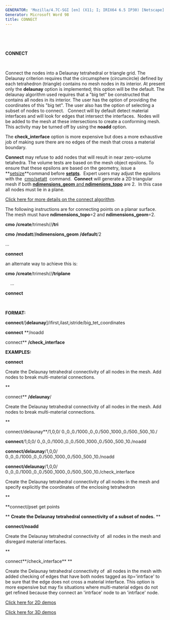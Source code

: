 ```yaml
---
GENERATOR: 'Mozilla/4.7C-SGI [en] (X11; I; IRIX64 6.5 IP30) [Netscape]'
Generator: Microsoft Word 98
title: CONNECT
---
```


 

 

 **CONNECT**

  

  Connect the nodes into a Delaunay tetrahedral or triangle grid. The
  Delaunay criterion requires that the circumsphere (circumcircle)
  defined by each tetrahedron (triangle) contains no mesh nodes in its
  interior. At present only the **delaunay** option is implemented;
  this option will be the default. The delaunay algorithm used
  requires that a "big tet" be constructed that contains all nodes in
  its interior. The user has the option of providing the coordinates
  of this "big tet". The user also has the option of selecting a
  subset of nodes to connect.   Connect will by default detect
  material interfaces and will look for edges that intersect the
  interfaces.  Nodes will be added to the mesh at these intersections
  to create a conforming mesh.  This activity may be turned off by
  using the **noadd** option.

  

  The **check\_interface** option is more expensive but does a more
  exhaustive job of making sure there are no edges of the mesh that
  cross a material boundary.

  

  **Connect** may refuse to add nodes that will result in near
  zero-volume tetahedra. The volume tests are based on the mesh object
  epsilons. To ensure that these epsilons are based on the geometry,
  issue a
  **[setsize](http://lagrit.lanl.gov/SETSIZE.md)**command
  before **[setpts](http://lagrit.lanl.gov/SETPTS.md)**. 
  Expert users may adjust the epsilons with the 
  [cmo/setatt](http://lagrit.lanl.gov/cmo_setatt.md) 
  command.  **Connect** will generate a 2D triangular mesh if both
  [**ndimensions\_geom** and
  **ndimenions\_topo**](http://lagrit.lanl.gov/meshobject.md)
  are 2.  In this case all nodes must lie in a plane.

  [Click here for more details on the connect
  algorithm](http://lagrit.lanl.gov/connect_notes.md).
 
  The following instructions are for connecting points on a planar
  surface.  The mesh must have **ndimensions\_topo**=2 and
  **ndimensions\_geom**=2.
 
  **cmo** **/create**/trimesh//**/tri**

  **cmo** **/modatt**/**/ndimensions\_geom** **/default**/2

  ...

  **connect**
 
  an alternate way to achieve this is:

  **cmo** **/create**/trimesh//**/triplane**

      ...

  **connect**

   

 **FORMAT:**

  **connect**/[**delaunay**]/ifirst,ilast,istride/big\_tet\_coordinates

  **connect** **/noadd

  connect** **/check\_interface**

 **EXAMPLES:**

  **connect**

  Create the Delaunay tetrahedral connectivity of all nodes in the
  mesh. Add nodes to break multi-material connections.

  **

  connect** **/delaunay**/

  Create the Delaunay tetrahedral connectivity of all nodes in the
  mesh. Add nodes to break multi-material connections.

  **

  connect/delaunay**/1,0,0/
  0.,0.,0./1000.,0.,0./500.,1000.,0./500.,500.,10./

  **connect**/1,0,0/
  0.,0.,0./1000.,0.,0./500.,1000.,0./500.,500.,10./noadd

  **connect/delaunay**/1,0,0/
  0.,0.,0./1000.,0.,0./500.,1000.,0./500.,500.,10./noadd

  **connect/delaunay**/1,0,0/
  0.,0.,0./1000.,0.,0./500.,1000.,0./500.,500.,10./check\_interface

  Create the Delaunay tetrahedral connectivity of all nodes in the
  mesh and specify explicitly the coordinates of the enclosing
  tetrahedron

  **

  **connect/pset get points

  ** **Create the Delaunay tetrahedral connectivity of a subset of
  nodes.** **

  

  **connect/noadd**

  Create the Delaunay tetrahedral connectivity of  all nodes in the
  mesh and disregard material interfaces.

  **

  connect**/check\_interface** **

  Create the Delaunay tetrahedral connectivity of  all nodes in the
  mesh with added checking of edges that have both nodes tagged as
  itp='intrface' to be sure that the edge does not cross a material
  interface. This option is more expensive but may fix situations
  where multi-material edges do not get refined because they connect
  an 'intrface' node to an 'intrface' node.

 [Click here for 2D
 demos](http://lagrit.lanl.gov/demos/2d_connect/test/md/main_2d_connect.md)

 [Click here for 3D
 demos](http://lagrit.lanl.gov/demos/connect/test/md/main_connect.md)

 

